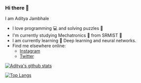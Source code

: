 
### Hi there 👋

I am Aditya Jambhale
- I love programming :computer: and solving puzzles :jigsaw:
- I'm currently studying Mechatronics :robot: from SRMIST :school:
- I am currently learning :scroll: Deep learning and neural networks.
- Find me elsewhere online:
  - [Instagram](https://www.instagram.com/iamadityajams/?igshid=YmMyMTA2M2Y%3D)
  - [Twitter](https://twitter.com/AdityaJambhale4?t=wBVjO7FsEatpGnB_5sALDQ&s=09)

[![Aditya's github stats](https://github-readme-stats.vercel.app/api?username=adijams01&count_private=true&show_icons=true&theme=radical&hide_rank=false)](https://github.com/adijams01/github-readme-stats)

[![Top Langs](https://github-readme-stats.vercel.app/api/top-langs/?username=adijams01)](https://github.com/anuraghazra/github-readme-stats)

